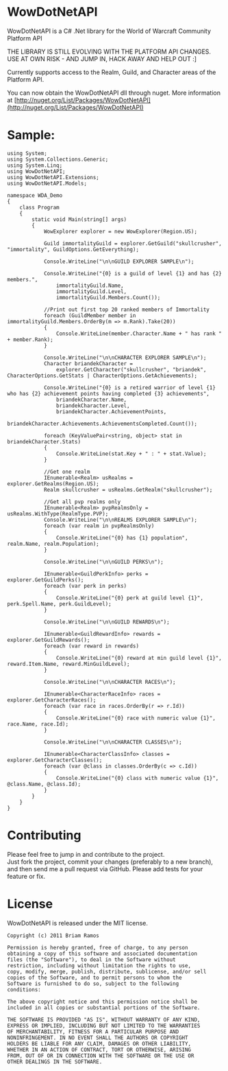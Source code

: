 WowDotNetAPI
=========
WowDotNetAPI is a C# .Net library for the World of Warcraft Community Platform API

THE LIBRARY IS STILL EVOLVING WITH THE PLATFORM API CHANGES. USE AT OWN RISK - AND JUMP IN, HACK AWAY AND HELP OUT :]

Currently supports access to the Realm, Guild, and Character areas of the Platform API.

You can now obtain the WowDotNetAPI dll through nuget. More information at [http://nuget.org/List/Packages/WowDotNetAPI](http://nuget.org/List/Packages/WowDotNetAPI)

Sample:
=========
	using System;
	using System.Collections.Generic;
	using System.Linq;
	using WowDotNetAPI;
	using WowDotNetAPI.Extensions;
	using WowDotNetAPI.Models;

	namespace WDA_Demo
	{
		class Program
		{
			static void Main(string[] args)
			{
				WowExplorer explorer = new WowExplorer(Region.US);

				Guild immortalityGuild = explorer.GetGuild("skullcrusher", "immortality", GuildOptions.GetEverything);

				Console.WriteLine("\n\nGUILD EXPLORER SAMPLE\n");

				Console.WriteLine("{0} is a guild of level {1} and has {2} members.",
					immortalityGuild.Name,
					immortalityGuild.Level,
					immortalityGuild.Members.Count());

				//Print out first top 20 ranked members of Immortality
				foreach (GuildMember member in immortalityGuild.Members.OrderBy(m => m.Rank).Take(20))
				{
					Console.WriteLine(member.Character.Name + " has rank " + member.Rank);
				}

				Console.WriteLine("\n\nCHARACTER EXPLORER SAMPLE\n");
				Character briandekCharacter =
					explorer.GetCharacter("skullcrusher", "briandek", CharacterOptions.GetStats | CharacterOptions.GetAchievements);

				Console.WriteLine("{0} is a retired warrior of level {1} who has {2} achievement points having completed {3} achievements",
					briandekCharacter.Name,
					briandekCharacter.Level,
					briandekCharacter.AchievementPoints,
					briandekCharacter.Achievements.AchievementsCompleted.Count());

				foreach (KeyValuePair<string, object> stat in briandekCharacter.Stats)
				{
					Console.WriteLine(stat.Key + " : " + stat.Value);
				}

				//Get one realm
				IEnumerable<Realm> usRealms = explorer.GetRealms(Region.US);
				Realm skullcrusher = usRealms.GetRealm("skullcrusher");

				//Get all pvp realms only
				IEnumerable<Realm> pvpRealmsOnly = usRealms.WithType(RealmType.PVP);
				Console.WriteLine("\n\nREALMS EXPLORER SAMPLE\n");
				foreach (var realm in pvpRealmsOnly)
				{
					Console.WriteLine("{0} has {1} population", realm.Name, realm.Population);
				}

				Console.WriteLine("\n\nGUILD PERKS\n");

				IEnumerable<GuildPerkInfo> perks = explorer.GetGuildPerks();
				foreach (var perk in perks)
				{
					Console.WriteLine("{0} perk at guild level {1}", perk.Spell.Name, perk.GuildLevel);
				}

				Console.WriteLine("\n\nGUILD REWARDS\n");

				IEnumerable<GuildRewardInfo> rewards = explorer.GetGuildRewards();
				foreach (var reward in rewards)
				{
					Console.WriteLine("{0} reward at min guild level {1}", reward.Item.Name, reward.MinGuildLevel);
				}

				Console.WriteLine("\n\nCHARACTER RACES\n");

				IEnumerable<CharacterRaceInfo> races = explorer.GetCharacterRaces();
				foreach (var race in races.OrderBy(r => r.Id))
				{
					Console.WriteLine("{0} race with numeric value {1}", race.Name, race.Id);
				}

				Console.WriteLine("\n\nCHARACTER CLASSES\n");

				IEnumerable<CharacterClassInfo> classes = explorer.GetCharacterClasses();
				foreach (var @class in classes.OrderBy(c => c.Id))
				{
					Console.WriteLine("{0} class with numeric value {1}", @class.Name, @class.Id);
				}
			}
		}
	}





Contributing
============
 
Please feel free to jump in and contribute to the project.  
Just fork the project, commit your changes (preferably to a new branch), and then send me a pull request via GitHub. 
Please add tests for your feature or fix.
 

 
License
=======
 
WowDotNetAPI is released under the MIT license.
 
    Copyright (c) 2011 Briam Ramos
 
    Permission is hereby granted, free of charge, to any person
    obtaining a copy of this software and associated documentation
    files (the "Software"), to deal in the Software without
    restriction, including without limitation the rights to use,
    copy, modify, merge, publish, distribute, sublicense, and/or sell
    copies of the Software, and to permit persons to whom the
    Software is furnished to do so, subject to the following
    conditions:
 
    The above copyright notice and this permission notice shall be
    included in all copies or substantial portions of the Software.
 
    THE SOFTWARE IS PROVIDED "AS IS", WITHOUT WARRANTY OF ANY KIND,
    EXPRESS OR IMPLIED, INCLUDING BUT NOT LIMITED TO THE WARRANTIES
    OF MERCHANTABILITY, FITNESS FOR A PARTICULAR PURPOSE AND
    NONINFRINGEMENT. IN NO EVENT SHALL THE AUTHORS OR COPYRIGHT
    HOLDERS BE LIABLE FOR ANY CLAIM, DAMAGES OR OTHER LIABILITY,
    WHETHER IN AN ACTION OF CONTRACT, TORT OR OTHERWISE, ARISING
    FROM, OUT OF OR IN CONNECTION WITH THE SOFTWARE OR THE USE OR
    OTHER DEALINGS IN THE SOFTWARE.